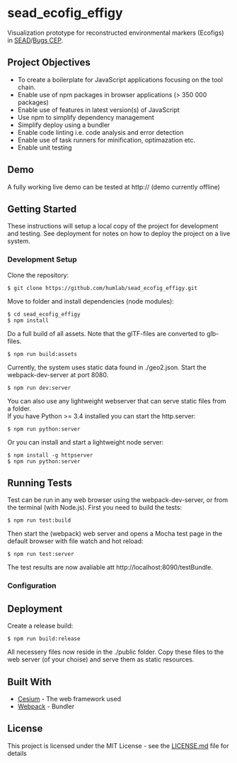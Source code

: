# sead_ecofig_effigy

Visualization prototype for reconstructed environmental markers (Ecofigs) in [SEAD](http://www.sead.se/)/[Bugs CEP](http://bugscep.com/).

## Project Objectives

* To create a boilerplate for JavaScript applications focusing on the tool chain.
* Enable use of npm packages in browser applications (> 350 000 packages)
* Enable use of features in latest version(s) of JavaScript 
* Use npm to simplify dependency management
* Simplify deploy using a bundler
* Enable code linting i.e. code analysis and error detection
* Enable use of task runners for minification, optimazation etc.
* Enable unit testing

## Demo

A fully working live demo can be tested at http:// (demo currently offline)

## Getting Started

These instructions will setup a local copy of the project for development and testing.
See deployment for notes on how to deploy the project on a live system.

### Development Setup

Clone the repository:
```
$ git clone https://github.com/humlab/sead_ecofig_effigy.git
```
Move to folder and install dependencies (node modules):
```
$ cd sead_ecofig_effigy
$ npm install
```
Do a full build of all assets. Note that the glTF-files are converted to glb-files. 
```
$ npm run build:assets
```
Currently, the system uses static data found in ./geo2.json.
Start the webpack-dev-server at port 8080.
```
$ npm run dev:server
```
You can also use any lightweight webserver that can serve static files from a folder.  
If you have Python >= 3.4 installed you can start the http.server:
```
$ npm run python:server
```
Or you can install and start a lightweight node server:
```
$ npm install -g httpserver
$ npm run python:server
```
## Running Tests
Test can be run in any web browser using the webpack-dev-server, or from the terminal (with Node.js). 
First you need to build the tests:
```
$ npm run test:build
```
Then start the (webpack) web server and opens a Mocha test page in the default browser with file watch and hot reload:
```
$ npm run test:server
```
The test results are now avaliable att http://localhost:8090/testBundle.

### Configuration

## Deployment
Create a release build:
```
$ npm run build:release
```
All necessery files now reside in the ./public folder. Copy these files to the web server (of your choise) and serve them as static resources.

## Built With

* [Cesium](http://www.dropwizard.io/1.0.2/docs/) - The web framework used
* [Webpack](https://maven.apache.org/) - Bundler

## License

This project is licensed under the MIT License - see the [LICENSE.md](LICENSE.md) file for details


